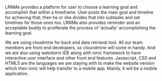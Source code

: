 LRNMe provides a platform for user to choose a learning goal and accomplish that within a timeframe. User posts the main goal and timeline for achieving that; then he or she divides that into subtasks and set timelines for those ones too. LRNMe also provides reminder and an acceptable buddy to proliferate the process of 'actually' accomplishing the learning goal.

We are using cloudmine for back end data retrieval tool. All our team members are front end developers, so cloundmine will come in handy. And we are also using webstorm IDE along with ionic framework to have interactive user interface and other front end features. Javascript, CSS and HTML5 are the languages we are staying with to make the website version which then ionic will help transfer to a mobile app. Mainly, it will be a mobile application.



